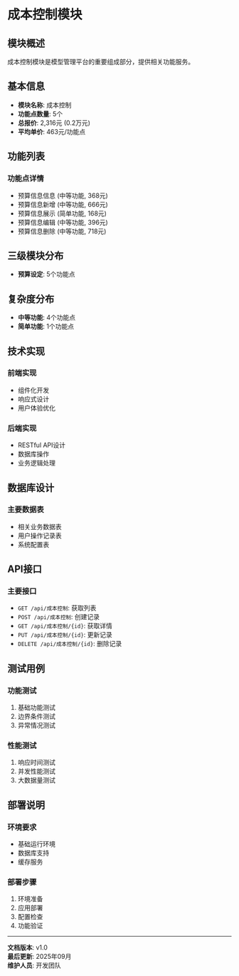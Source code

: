 # 成本控制模块

## 模块概述
成本控制模块是模型管理平台的重要组成部分，提供相关功能服务。

## 基本信息
- **模块名称**: 成本控制
- **功能点数量**: 5个
- **总报价**: 2,316元 (0.2万元)
- **平均单价**: 463元/功能点

## 功能列表

### 功能点详情
- 预算信息信息 (中等功能, 368元)
- 预算信息新增 (中等功能, 666元)
- 预算信息展示 (简单功能, 168元)
- 预算信息编辑 (中等功能, 396元)
- 预算信息删除 (中等功能, 718元)

## 三级模块分布

- **预算设定**: 5个功能点

## 复杂度分布

- **中等功能**: 4个功能点
- **简单功能**: 1个功能点

## 技术实现

### 前端实现
- 组件化开发
- 响应式设计
- 用户体验优化

### 后端实现
- RESTful API设计
- 数据库操作
- 业务逻辑处理

## 数据库设计

### 主要数据表
- 相关业务数据表
- 用户操作记录表
- 系统配置表

## API接口

### 主要接口
- `GET /api/成本控制`: 获取列表
- `POST /api/成本控制`: 创建记录
- `GET /api/成本控制/{id}`: 获取详情
- `PUT /api/成本控制/{id}`: 更新记录
- `DELETE /api/成本控制/{id}`: 删除记录

## 测试用例

### 功能测试
1. 基础功能测试
2. 边界条件测试
3. 异常情况测试

### 性能测试
1. 响应时间测试
2. 并发性能测试
3. 大数据量测试

## 部署说明

### 环境要求
- 基础运行环境
- 数据库支持
- 缓存服务

### 部署步骤
1. 环境准备
2. 应用部署
3. 配置检查
4. 功能验证

---

**文档版本**: v1.0  
**最后更新**: 2025年09月  
**维护人员**: 开发团队
